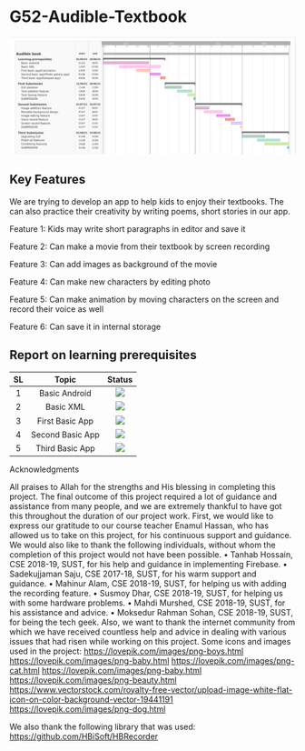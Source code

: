 # G52-Audible-Textbook

![](GanttChart/GanttChart.png)

Key Features
-------------

We are trying to develop an app to help kids to enjoy their textbooks. The can also practice their creativity by writing poems, short stories in our app.

Feature 1: Kids may write short paragraphs in editor and save it


Feature 2: Can make a movie from their textbook by screen recording

Feature 3: Can add images as background of the movie

Feature 4: Can make new characters by editing photo

Feature 5: Can make animation by moving characters on the screen and record their voice as well

Feature 6: Can save it in internal storage

Report on learning prerequisites
---------------------------------

SL  |   Topic  | Status |
:-: | :-------:| :-----:|
1   | Basic Android| ![](https://img.shields.io/badge/Basics-Done-brightgreen) |
2   | Basic XML    | ![](https://img.shields.io/badge/XML-Done-brightgreen) |
3   | First Basic App| ![](https://img.shields.io/badge/Calculator-Done-brightgreen) |
4   | Second Basic App| ![](https://img.shields.io/badge/Gallery-Done-brightgreen) |
5   | Third Basic App| ![](https://img.shields.io/badge/Notepad-Done-brightgreen) |



Acknowledgments

All praises to Allah for the strengths and His blessing in completing this project.	
The final outcome of this project required a lot of guidance and assistance from many people, and we are extremely thankful to have got this throughout the duration of our project work.
First, we would like to express our gratitude to our course teacher Enamul Hassan, who has allowed us to take on this project, for his continuous support and guidance. 
We would also like to thank the following individuals, without whom the completion of this project would not have been possible. 
•	Tanhab Hossain, CSE 2018-19, SUST, for his help and guidance in implementing Firebase.
•	Sadekujjaman Saju, CSE 2017-18, SUST, for his warm support and guidance.
•	Mahinur Alam, CSE 2018-19, SUST, for helping us with adding the recording feature.
•	Susmoy Dhar, CSE 2018-19, SUST, for helping us with some hardware problems.
•	Mahdi Murshed, CSE 2018-19, SUST, for his assistance and advice.
•	Moksedur Rahman Sohan, CSE 2018-19, SUST, for being the tech geek.
Also, we want to thank the internet community from which we have received countless help and advice in dealing with various issues that had risen while working on this project. 
Some icons and images used in the project:
https://lovepik.com/images/png-boys.html
https://lovepik.com/images/png-baby.html
https://lovepik.com/images/png-cat.html
https://lovepik.com/images/png-baby.html
https://lovepik.com/images/png-beauty.html
https://www.vectorstock.com/royalty-free-vector/upload-image-white-flat-icon-on-color-background-vector-19441191
https://lovepik.com/images/png-dog.html

We also thank the following library that was used:
https://github.com/HBiSoft/HBRecorder 
